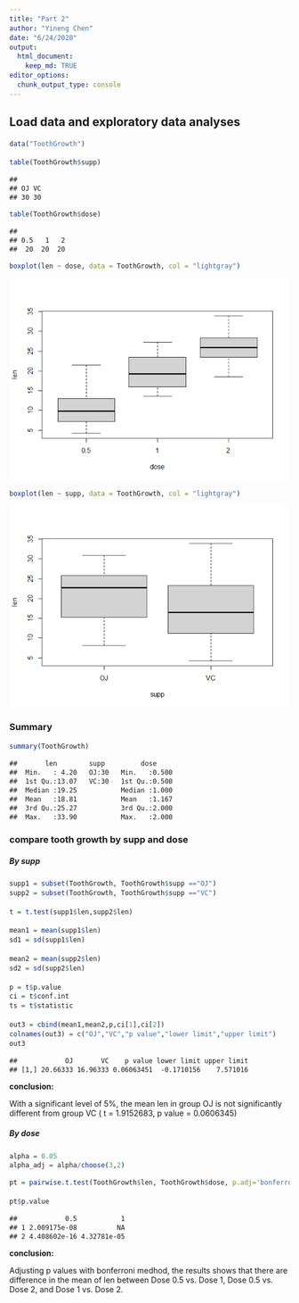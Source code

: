 ```yaml
---
title: "Part 2"
author: "Yineng Chen"
date: "6/24/2020"
output: 
  html_document:
    keep_md: TRUE
editor_options: 
  chunk_output_type: console
---
```




## Load data and exploratory data analyses


```r
data("ToothGrowth")

table(ToothGrowth$supp)
```

```
## 
## OJ VC 
## 30 30
```

```r
table(ToothGrowth$dose)
```

```
## 
## 0.5   1   2 
##  20  20  20
```

```r
boxplot(len ~ dose, data = ToothGrowth, col = "lightgray")
```

![](part-2_files/figure-html/unnamed-chunk-1-1.png)<!-- -->

```r
boxplot(len ~ supp, data = ToothGrowth, col = "lightgray")
```

![](part-2_files/figure-html/unnamed-chunk-1-2.png)<!-- -->


###  Summary


```r
summary(ToothGrowth)
```

```
##       len        supp         dose      
##  Min.   : 4.20   OJ:30   Min.   :0.500  
##  1st Qu.:13.07   VC:30   1st Qu.:0.500  
##  Median :19.25           Median :1.000  
##  Mean   :18.81           Mean   :1.167  
##  3rd Qu.:25.27           3rd Qu.:2.000  
##  Max.   :33.90           Max.   :2.000
```

### compare tooth growth by supp and dose

##### By supp


```r
supp1 = subset(ToothGrowth, ToothGrowth$supp =="OJ")
supp2 = subset(ToothGrowth, ToothGrowth$supp =="VC")

t = t.test(supp1$len,supp2$len)

mean1 = mean(supp1$len)
sd1 = sd(supp1$len)

mean2 = mean(supp2$len)
sd2 = sd(supp2$len)

p = t$p.value
ci = t$conf.int
ts = t$statistic

out3 = cbind(mean1,mean2,p,ci[1],ci[2])
colnames(out3) = c("OJ","VC","p value","lower limit","upper limit")
out3
```

```
##            OJ       VC    p value lower limit upper limit
## [1,] 20.66333 16.96333 0.06063451  -0.1710156    7.571016
```

**conclusion:**

With a significant level of 5%, the mean len in group OJ is not significantly different from group VC ( t = 1.9152683, p value = 0.0606345)

##### By dose


```r
alpha = 0.05
alpha_adj = alpha/choose(3,2)
```


```r
pt = pairwise.t.test(ToothGrowth$len, ToothGrowth$dose, p.adj='bonferroni')

pt$p.value
```

```
##            0.5           1
## 1 2.009175e-08          NA
## 2 4.408602e-16 4.32781e-05
```

**conclusion:**

Adjusting p values with bonferroni medhod, the results shows that there are difference in the mean of len between Dose 0.5 vs. Dose 1, Dose 0.5 vs. Dose 2, and Dose 1 vs. Dose 2.
